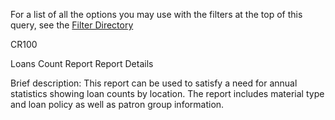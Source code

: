 For a list of all the options you may use with the filters at the top of this query, see the [Filter Directory](https://confluence.cornell.edu/display/folio/FOLIO+Reports+Filter+Directory)

CR100

Loans Count Report
Report Details

Brief description: This report can be used to satisfy a need for annual statistics showing loan counts by location. The report includes material type and loan policy as well as patron group information.
